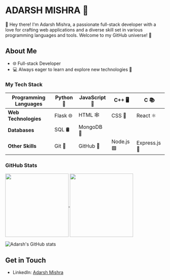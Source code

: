 # ADARSH MISHRA 🚀

👋 Hey there! I'm Adarsh Mishra, a passionate full-stack developer with a love for crafting web applications and a diverse skill set in various programming languages and tools. Welcome to my GitHub universe! 🌌

## About Me

- 🌐 Full-stack Developer
- 💻 Always eager to learn and explore new technologies 🧠


### My Tech Stack

| **Programming Languages** | Python 🐍 | JavaScript 🚀 | C++ 🖥️ | C 📚 |
|---------------------------|-----------|------------------|-------|-----|
| **Web Technologies**       | Flask 🌐  | HTML 🕸️         | CSS 🎨 | React ⚛️ |
| **Databases**              | SQL 🛢️    | MongoDB 🍃       |       |     |
| **Other Skills**           | Git 🔄    | GitHub 🐙        | Node.js 🟩 | Express.js 🚂 |


### GitHub Stats


<a href="https://github.com/anuraghazra/github-readme-stats">
  <img height=200 align="center" src="https://github-readme-stats.vercel.app/api?username=AdarshMishra26" />
</a>
<a href="https://github.com/anuraghazra/convoychat">
  <img height=200 align="center" src="https://github-readme-stats.vercel.app/api/top-langs?username=AdarshMishra26&layout=compact&langs_count=8&card_width=320" />
</a>

![Adarsh's GitHub stats](https://github-readme-stats.vercel.app/api?username=adarshmishra26&show_icons=true&theme=radical)



## Get in Touch

- LinkedIn: [Adarsh Mishra](https://www.linkedin.com/in/adarshmishra26/)
